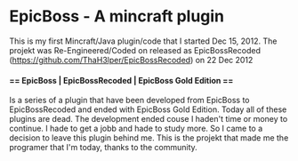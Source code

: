 # EpicBoss - A mincraft plugin
This is my first Mincraft/Java plugin/code that I started Dec 15, 2012.
The projekt was Re-Engineered/Coded on released as EpicBossRecoded (https://github.com/ThaH3lper/EpicBossRecoded)
on 22 Dec 2012

#### == EpicBoss | EpicBossRecoded | EpicBoss Gold Edition ==

Is a series of a plugin that have been developed from EpicBoss to EpicBossRecoded and ended with EpicBoss Gold Edition.
Today all of these plugins are dead. The development ended couse I haden't time or money to continue. I hade to get a
jobb and hade to study more. So I came to a decision to leave this plugin behind me. This is the projekt that made me
the programer that I'm today, thanks to the community.
